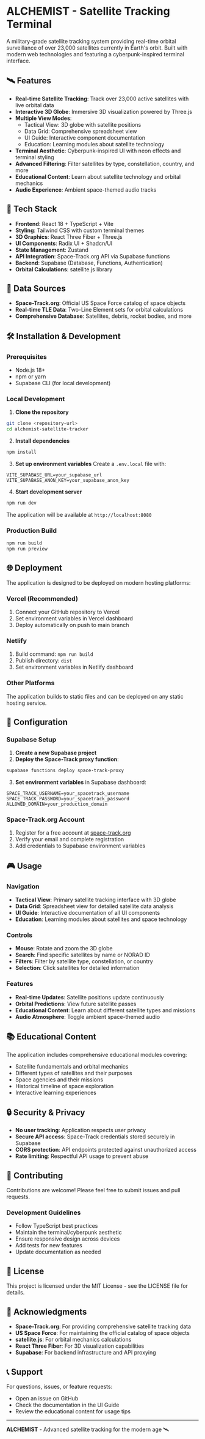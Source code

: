 # ALCHEMIST - Satellite Tracking Terminal

A military-grade satellite tracking system providing real-time orbital surveillance of over 23,000 satellites currently in Earth's orbit. Built with modern web technologies and featuring a cyberpunk-inspired terminal interface.

## 🛰️ Features

- **Real-time Satellite Tracking**: Track over 23,000 active satellites with live orbital data
- **Interactive 3D Globe**: Immersive 3D visualization powered by Three.js
- **Multiple View Modes**: 
  - Tactical View: 3D globe with satellite positions
  - Data Grid: Comprehensive spreadsheet view
  - UI Guide: Interactive component documentation
  - Education: Learning modules about satellite technology
- **Terminal Aesthetic**: Cyberpunk-inspired UI with neon effects and terminal styling
- **Advanced Filtering**: Filter satellites by type, constellation, country, and more
- **Educational Content**: Learn about satellite technology and orbital mechanics
- **Audio Experience**: Ambient space-themed audio tracks

## 🚀 Tech Stack

- **Frontend**: React 18 + TypeScript + Vite
- **Styling**: Tailwind CSS with custom terminal themes
- **3D Graphics**: React Three Fiber + Three.js
- **UI Components**: Radix UI + Shadcn/UI
- **State Management**: Zustand
- **API Integration**: Space-Track.org API via Supabase functions
- **Backend**: Supabase (Database, Functions, Authentication)
- **Orbital Calculations**: satellite.js library

## 📡 Data Sources

- **Space-Track.org**: Official US Space Force catalog of space objects
- **Real-time TLE Data**: Two-Line Element sets for orbital calculations
- **Comprehensive Database**: Satellites, debris, rocket bodies, and more

## 🛠️ Installation & Development

### Prerequisites
- Node.js 18+ 
- npm or yarn
- Supabase CLI (for local development)

### Local Development

1. **Clone the repository**
```bash
git clone <repository-url>
cd alchemist-satellite-tracker
```

2. **Install dependencies**
```bash
npm install
```

3. **Set up environment variables**
Create a `.env.local` file with:
```env
VITE_SUPABASE_URL=your_supabase_url
VITE_SUPABASE_ANON_KEY=your_supabase_anon_key
```

4. **Start development server**
```bash
npm run dev
```

The application will be available at `http://localhost:8080`

### Production Build

```bash
npm run build
npm run preview
```

## 🌐 Deployment

The application is designed to be deployed on modern hosting platforms:

### Vercel (Recommended)
1. Connect your GitHub repository to Vercel
2. Set environment variables in Vercel dashboard
3. Deploy automatically on push to main branch

### Netlify
1. Build command: `npm run build`
2. Publish directory: `dist`
3. Set environment variables in Netlify dashboard

### Other Platforms
The application builds to static files and can be deployed on any static hosting service.

## 🔧 Configuration

### Supabase Setup

1. **Create a new Supabase project**
2. **Deploy the Space-Track proxy function**:
```bash
supabase functions deploy space-track-proxy
```

3. **Set environment variables** in Supabase dashboard:
```
SPACE_TRACK_USERNAME=your_spacetrack_username
SPACE_TRACK_PASSWORD=your_spacetrack_password
ALLOWED_DOMAIN=your_production_domain
```

### Space-Track.org Account

1. Register for a free account at [space-track.org](https://www.space-track.org)
2. Verify your email and complete registration
3. Add credentials to Supabase environment variables

## 🎮 Usage

### Navigation
- **Tactical View**: Primary satellite tracking interface with 3D globe
- **Data Grid**: Spreadsheet view for detailed satellite data analysis
- **UI Guide**: Interactive documentation of all UI components
- **Education**: Learning modules about satellites and space technology

### Controls
- **Mouse**: Rotate and zoom the 3D globe
- **Search**: Find specific satellites by name or NORAD ID
- **Filters**: Filter by satellite type, constellation, or country
- **Selection**: Click satellites for detailed information

### Features
- **Real-time Updates**: Satellite positions update continuously
- **Orbital Predictions**: View future satellite passes
- **Educational Content**: Learn about different satellite types and missions
- **Audio Atmosphere**: Toggle ambient space-themed audio

## 📚 Educational Content

The application includes comprehensive educational modules covering:
- Satellite fundamentals and orbital mechanics
- Different types of satellites and their purposes
- Space agencies and their missions
- Historical timeline of space exploration
- Interactive learning experiences

## 🔒 Security & Privacy

- **No user tracking**: Application respects user privacy
- **Secure API access**: Space-Track credentials stored securely in Supabase
- **CORS protection**: API endpoints protected against unauthorized access
- **Rate limiting**: Respectful API usage to prevent abuse

## 🤝 Contributing

Contributions are welcome! Please feel free to submit issues and pull requests.

### Development Guidelines
- Follow TypeScript best practices
- Maintain the terminal/cyberpunk aesthetic
- Ensure responsive design across devices
- Add tests for new features
- Update documentation as needed

## 📄 License

This project is licensed under the MIT License - see the LICENSE file for details.

## 🙏 Acknowledgments

- **Space-Track.org**: For providing comprehensive satellite tracking data
- **US Space Force**: For maintaining the official catalog of space objects
- **satellite.js**: For orbital mechanics calculations
- **React Three Fiber**: For 3D visualization capabilities
- **Supabase**: For backend infrastructure and API proxying

## 📞 Support

For questions, issues, or feature requests:
- Open an issue on GitHub
- Check the documentation in the UI Guide
- Review the educational content for usage tips

---

**ALCHEMIST** - Advanced satellite tracking for the modern age 🛰️
